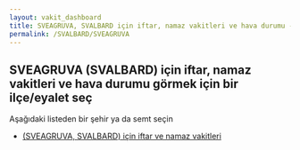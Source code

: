 ```yaml
---
layout: vakit_dashboard
title: SVEAGRUVA, SVALBARD için iftar, namaz vakitleri ve hava durumu - ilçe/eyalet seç
permalink: /SVALBARD/SVEAGRUVA
---
```


## SVEAGRUVA (SVALBARD) için iftar, namaz vakitleri ve hava durumu  görmek için bir ilçe/eyalet seç

Aşağıdaki listeden bir şehir ya da semt seçin

* [ (SVEAGRUVA, SVALBARD) için iftar ve namaz vakitleri](/SVALBARD/SVEAGRUVA/)

<script type="text/javascript">
  var GLOBAL_COUNTRY = 'SVALBARD';
  var GLOBAL_CITY = 'SVEAGRUVA';
  var GLOBAL_STATE = 'SVEAGRUVA';
</script>
